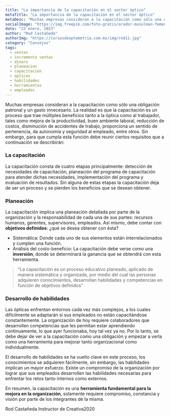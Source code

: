 ```yaml
---
title: "La importancia de la capacitación en el sector óptico"
metaTitle: "La importancia de la capacitación en el sector óptico"
metaDesc: "Muchas empresas consideran a la capacitación como sólo una obligación patronal y un gasto innecesario..."
socialImage: "https://img.freepik.com/foto-gratis/orador-musulman-femenino-dando-presentacion-salon-taller-audiencia-o-sala-conferencias-cierrese-arriba-mano-que-senala-marcador-evento-conferencia-formacion-educacion-diversidad-concepto-inclusivo_155003-39222.jpg?w=1380&t=st=1674517310~exp=1674517910~hmac=2f4a37b72ee201c83955e56b784eef978aeb122cc8e4b90a71ea09b826687eab"
date: "23 enero, 2023"
author: "Rod Castañeda"
authorImg: "https://cursosdeoptometria.com.mx/img/rod11.jpg"
category: "Consejos"
tags:
  - ventas
  - incrementa ventas
  - dinero
  - planeacion
  - capacitacion
  - opticas
  - habilidades
  - herramientas
  - empleados
---
```


Muchas empresas consideran a la capacitación como sólo una obligación patronal y un gasto innecesario. La realidad es que la capacitación es un proceso que trae múltiples beneficios tanto a la óptica como al trabajador, tales como mejora de la productividad, buen ambiente laboral, reducción de costos, disminución de accidentes de trabajo, proporciona un sentido de pertenencia, da autonomía y seguridad al empleado, entre otros. Sin embargo, para que cumpla esta función debe reunir ciertos requisitos que a continuación se describirán:

### La capacitación
La capacitación consta de cuatro etapas principalmente: detección de necesidades de capacitación, planeación del programa de capacitación para atender dichas necesidades, implementación del programa y evaluación de resultados. Sin alguna de estas etapas la capacitación deja de ser un proceso y se pierden los beneficios que se desean obtener.

### Planeación
 La capacitación implica una planeación detallada por parte de la organización y la responsabilidad de cada una de sus partes: recursos humanos, gerentes, supervisores, empleados. Así mismo, debe contar con **objetivos definidos**: ¿qué se desea obtener con ésta?
 
- Sistemática: Donde cada uno de sus elementos están interrelacionados y cumplen una función.
- Análisis del costo-beneficio: La capacitación debe verse como una **inversión**, donde se determinará la ganancia que se obtendrá con esta herramienta. 

>“La capacitación es un proceso educativo planeado, aplicado de manera sistemática y organizada, por medio del cual las personas adquieren conocimientos, desarrollan habilidades y competencias en función de objetivos definidos” 

### Desarrollo de habilidades
Las ópticas enfrentan entornos cada vez más complejos, a los cuales difícilmente se adaptarán si sus empleados no están capacitándose constantemente. La organización de hoy requiere colaboradores que desarrollen competencias que les permitan estar aprendiendo continuamente, lo que ayer funcionaba, hoy tal vez ya no. Por lo tanto, se debe dejar de ver a la capacitación como una obligación y empezar a verla como una herramienta para mejorar tanto organizacional como individualmente. 

El desarrollo de habilidades se ha vuelto clave en este proceso, los conocimientos se adquieren fácilmente, sin embargo, las habilidades implican un mayor esfuerzo. Existe un compromiso de la organización por lograr que sus empleados desarrollen las habilidades necesarias para enfrentar los retos tanto internos como externos.

En resumen, la capacitación es una **herramienta fundamental para la mejora en la organización**, solamente requiere compromiso, constancia y visión por parte de los integrantes de la misma.

Rod Castañeda 
Instructor de Creativa2020